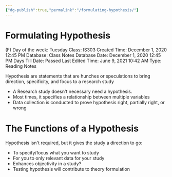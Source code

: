 ```yaml
---
{"dg-publish":true,"permalink":"/formulating-hypothesis/"}
---
```


# Formulating Hypothesis

(F) Day of the week: Tuesday
Class: IS303
Created Time: December 1, 2020 12:45 PM
Database: Class Notes Database
Date: December 1, 2020 12:45 PM
Days Till Date: Passed
Last Edited Time: June 9, 2021 10:42 AM
Type: Reading Notes

Hypothesis are statements that are hunches or speculations to bring direction, specificity, and focus to a research study

- A Research study doesn't necessary need a hypothesis.
- Most times, it specifies a relationship between multiple variables
- Data collection is conducted to prove hypothesis right, partially right, or wrong

# The Functions of a Hypothesis

Hypothesis isn't required, but it gives the study a direction to go:

- To specify/focus what you want to study
- For you to only relevant data for your study
- Enhances objectivity in a study?
- Testing hypothesis will contribute to theory formulation